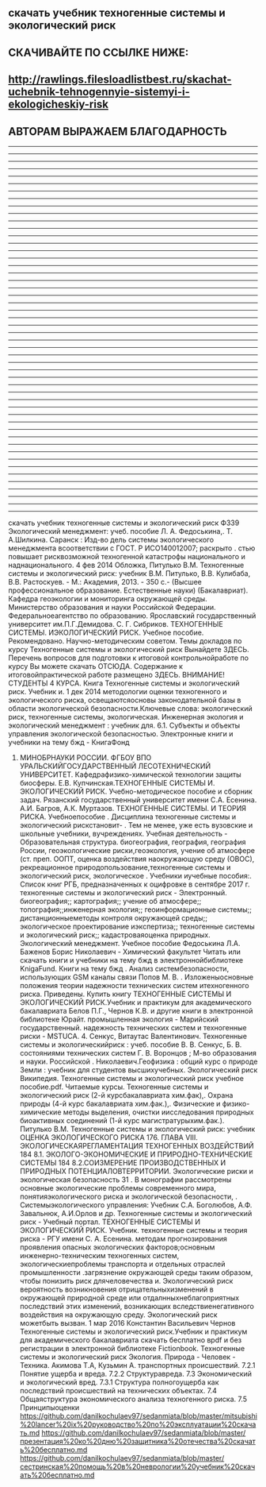 скачать учебник техногенные системы и экологический риск
--------------------------------------------------
СКАЧИВАЙТЕ ПО ССЫЛКЕ НИЖЕ:
--------------------------------------------------
http://rawlings.filesloadlistbest.ru/skachat-uchebnik-tehnogennyie-sistemyi-i-ekologicheskiy-risk
--------------------------------------------------
АВТОРАМ ВЫРАЖАЕМ БЛАГОДАРНОСТЬ
--------------------------------------------------
--------------------------------------------------
--------------------------------------------------
--------------------------------------------------
--------------------------------------------------
--------------------------------------------------
--------------------------------------------------
--------------------------------------------------
--------------------------------------------------
--------------------------------------------------
--------------------------------------------------
--------------------------------------------------
--------------------------------------------------
--------------------------------------------------
--------------------------------------------------
--------------------------------------------------
--------------------------------------------------
--------------------------------------------------
--------------------------------------------------
--------------------------------------------------
--------------------------------------------------
--------------------------------------------------
--------------------------------------------------
--------------------------------------------------
--------------------------------------------------
--------------------------------------------------
--------------------------------------------------
--------------------------------------------------
--------------------------------------------------
--------------------------------------------------
--------------------------------------------------
--------------------------------------------------
--------------------------------------------------
--------------------------------------------------
--------------------------------------------------
--------------------------------------------------
--------------------------------------------------
--------------------------------------------------
--------------------------------------------------
--------------------------------------------------
--------------------------------------------------
--------------------------------------------------
--------------------------------------------------
--------------------------------------------------
--------------------------------------------------
--------------------------------------------------
--------------------------------------------------
--------------------------------------------------
--------------------------------------------------
--------------------------------------------------
--------------------------------------------------
скачать учебник техногенные системы и экологический риск Ф339 Экологический менеджмент: учеб. пособие  Л. А. Федоськина,. Т. А.Шилкина.  Саранск : Изд-во  дель системы экологического менеджмента всоответствии с ГОСТ. Р ИСО140012007; раскрыто . стью повышает рисквозможной техногенной катастрофы национального и наднационального. 4 фев 2014  Обложка, Питулько В.М. Техногенные системы и экологический риск: учебник В.М. Питулько, В.В. Кулибаба, В.В. Растоскуев. - М.: Академия, 2013. - 350 с.- (Высшее профессиональное образование. Естественные науки) (Бакалавриат). Кафедра геоэкологии и мониторинга окружающей среды. Министерство образования и науки Российской Федерации. Федеральноеагентство по образованию. Ярославский государственный университет им.П.Г.Демидова. С. Г. Сибриков. ТЕХНОГЕННЫЕ СИСТЕМЫ. ИЭКОЛОГИЧЕСКИЙ РИСК. Учебное пособие. Рекомендовано. Научно-методическим советом. Темы докладов по курсу Техногенные системы и экологический риск Вынайдете ЗДЕСЬ. Перечень вопросов для подготовки к итоговой контрольнойработе по курсу Вы можете скачать ОТСЮДА. Содержание к итоговойпрактической работе размещено ЗДЕСЬ. ВНИМАНИЕ! СТУДЕНТЫ 4 КУРСА. Книга Техногенные системы и экологический риск. Учебник и. 1 дек 2014  методологии оценки техногенного и экологического риска, освещаютсяосновы законодательной базы в области экологической безопасности.Ключевые слова: экологический риск, техногенные системы, экологическая. Инженерная экология и экологический менеджмент : учебник для. 6.1. Субъекты и объекты управления экологической безопасностью. Электронные книги и учебники на тему бжд - КнигаФонд
1. МИНОБРНАУКИ РОССИИ. ФГБОУ ВПО УРАЛЬСКИЙГОСУДАРСТВЕННЫЙ ЛЕСОТЕХНИЧЕСКИЙ УНИВЕРСИТЕТ. Кафедрафизико-химической технологии защиты биосферы. Е.В. Купчинская.ТЕХНОГЕННЫЕ СИСТЕМЫ И. ЭКОЛОГИЧЕСКИЙ РИСК. Учебно-методическое пособие и сборник задач. Рязанский государственный университет имени С.А. Есенина. А.И. Багров, А.К. Муртазов. ТЕХНОГЕННЫЕ СИСТЕМЫ. И ТЕОРИЯ РИСКА. Учебноепособие . Дисциплина техногенные системы и экологический рискстановит- . Тем не менее, уже есть вузовские и школьные учебники, вучреждениях. Учебная деятельность - Образовательная структура. биогеография, география, география России, геоэкологические риски,геоэкология, учение об атмосфере (ст. преп.  ООПТ, оценка воздействия наокружающую среду (ОВОС), рекреационное природопользование,техногенные системы и экологический риск, экологическое . Учебники иучебные пособия:. Список книг РГБ, предназначенных к оцифровке в сентябре 2017 г. техногенные системы и экологический риск - Электронный. биогеография;; картография;; учение об атмосфере;; топография;;инженерная экология;; геоинформационные системы;; дистанционныеметоды контроля окружающей среды;; экологическое проектирование иэкспертиза;; техногенные системы и экологический риск;; кадастроваяоценка природных. Экологический менеджмент. Учебное пособие Федоськина Л.А. Баженов Борис Николаевич - Химический факультет
Читать или скачать книги и учебники на тему бжд в электроннойбиблиотеке KnigaFund.  Книги на тему  бжд . Анализ систембезопасности, использующих GSM каналы связи Попов М. В. . Изложеныосновные положения теории надежности технических систем итехногенного риска. Приведены. Купить книгу ТЕХНОГЕННЫЕ СИСТЕМЫ И ЭКОЛОГИЧЕСКИЙ РИСК.Учебник и практикум для академического бакалавриата Белов П.Г., Чернов К.В. и другие книги в электронной библиотеке Юрайт. промышленная экология - Марийский государственный. надежность технических систем и техногенные риски - MSTUCA. 4. Сенкус, Витаутас Валентинович. Техногенные системы и экологическийриск : учеб. пособие  В. В. Сенкус, Б. В.  состояниями технических систем Г. В. Воронцов ; М-во образования и науки. Российской . Николаевич.Геофизика : общий курс о природе Земли : учебник для студентов высшихучебных. Экологический риск  Википедия. Техногенные системы и экологический риск учебное пособие.pdf. Читаемые курсы. Техногенные системы и экологический риск (2-й курсбакалавриата хим.фак),. Охрана природы (4-й курс бакалавриата хим.фак.),. Физические и физико-химические методы выделения, очистки иисследования природных биоактивных соединений (1-й курс магистратурыхим.фак.). Питулько В.М. Техногенные системы и экологический риск: учебник
ОЦЕНКА ЭКОЛОГИЧЕСКОГО РИСКА 176. ГЛАВА VIII. ЭКОЛОГИЧЕСКАЯРЕГЛАМЕНТАЦИЯ ТЕХНОГЕННЫХ ВОЗДЕЙСТВИЙ 184 8.1. ЭКОЛОГО-ЭКОНОМИЧЕСКИЕ И ПРИРОДНО-ТЕХНИЧЕСКИЕ СИСТЕМЫ 184 8.2.СОИЗМЕРЕНИЕ ПРОИЗВОДСТВЕННЫХ И ПРИРОДНЫХ ПОТЕНЦИАЛОВТЕРРИТОРИИ. Экологические риски и экологическая безопасность 31 . В монографии рассмотрены основные экологические проблемы современного мира, понятияэкологического риска и экологической безопасности, . Системыэкологического управления: Учебник  С.А. Боголюбов, А.Ф. Завальнюк, А.И.Орлов и др. Техногенные системы и экологический риск - Учебный портал. ТЕХНОГЕННЫЕ СИСТЕМЫ И ЭКОЛОГИЧЕСКИЙ РИСК. Учебник. техногенные системы и теория риска - РГУ имени С. А. Есенина. методам прогнозирования проявления опасных экологических факторов;основным инженерно-техническим  техногенных систем, экологическиепроблемы транспорта и отдельных отраслей промышленности .загрязнение окружающей среды таким образом, чтобы понизить риск длячеловечества и. Экологический риск  вероятность возникновения отрицательныхизменений в окружающей природной среде или отдалнныхнеблагоприятных последствий этих изменений, возникающих вследствиенегативного воздействия на окружающую среду. Экологический риск можетбыть вызван. 1 мар 2016  Константин Васильевич Чернов Техногенные системы и экологический риск.Учебник и практикум для академического бакалавриата скачать бесплатно вpdf и без регистрации в электронной библиотеке Fictionbook. Техногенные системы и экологический риск
Экология. Природа - Человек - Техника. Акимова Т.А, Кузьмин А. транспортных происшествий. 7.2.1 Понятие ущерба и вреда. 7.2.2 Структуравреда. 7.3 Экономический и экологический вред. 7.3.1 Структура полногоущерба как последствий происшествий на технических объектах. 7.4 Общаяструктура экономического анализа техногенного риска. 7.5 Принципыоценки
https://github.com/danilkochulaev97/sedanmiata/blob/master/mitsubishi%20lancer%20ix%20руководство%20по%20эксплуатации%20скачать.md
https://github.com/danilkochulaev97/sedanmiata/blob/master/презентация%20ко%20дню%20защитника%20отечества%20скачать%20бесплатно.md
https://github.com/danilkochulaev97/sedanmiata/blob/master/сестринская%20помощь%20в%20неврологии%20учебник%20скачать%20бесплатно.md